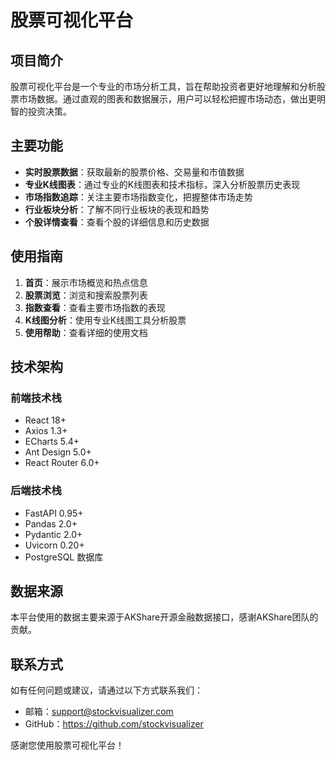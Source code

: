 # 股票可视化平台

## 项目简介

股票可视化平台是一个专业的市场分析工具，旨在帮助投资者更好地理解和分析股票市场数据。通过直观的图表和数据展示，用户可以轻松把握市场动态，做出更明智的投资决策。

## 主要功能

- **实时股票数据**：获取最新的股票价格、交易量和市值数据
- **专业K线图表**：通过专业的K线图表和技术指标，深入分析股票历史表现
- **市场指数追踪**：关注主要市场指数变化，把握整体市场走势
- **行业板块分析**：了解不同行业板块的表现和趋势
- **个股详情查看**：查看个股的详细信息和历史数据

## 使用指南

1. **首页**：展示市场概览和热点信息
2. **股票浏览**：浏览和搜索股票列表
3. **指数查看**：查看主要市场指数的表现
4. **K线图分析**：使用专业K线图工具分析股票
5. **使用帮助**：查看详细的使用文档

## 技术架构

### 前端技术栈

- React 18+
- Axios 1.3+
- ECharts 5.4+
- Ant Design 5.0+
- React Router 6.0+

### 后端技术栈

- FastAPI 0.95+
- Pandas 2.0+
- Pydantic 2.0+
- Uvicorn 0.20+
- PostgreSQL 数据库

## 数据来源

本平台使用的数据主要来源于AKShare开源金融数据接口，感谢AKShare团队的贡献。

## 联系方式

如有任何问题或建议，请通过以下方式联系我们：

- 邮箱：support@stockvisualizer.com
- GitHub：https://github.com/stockvisualizer

感谢您使用股票可视化平台！